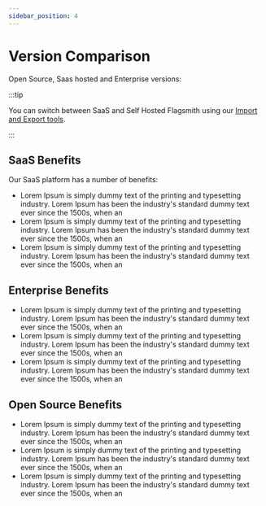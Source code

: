 ```yaml
---
sidebar_position: 4
---
```


# Version Comparison

Open Source, Saas hosted and Enterprise versions:

:::tip

You can switch between SaaS and Self Hosted Flagsmith using our
[Import and Export tools](deployment/configuration/importing-and-exporting.md).

:::

## SaaS Benefits

Our SaaS platform has a number of benefits:

- Lorem Ipsum is simply dummy text of the printing and typesetting industry. Lorem Ipsum has been the industry's standard dummy text ever since the 1500s, when an 
- Lorem Ipsum is simply dummy text of the printing and typesetting industry. Lorem Ipsum has been the industry's standard dummy text ever since the 1500s, when an 
- Lorem Ipsum is simply dummy text of the printing and typesetting industry. Lorem Ipsum has been the industry's standard dummy text ever since the 1500s, when an 


## Enterprise Benefits

- Lorem Ipsum is simply dummy text of the printing and typesetting industry. Lorem Ipsum has been the industry's standard dummy text ever since the 1500s, when an 
- Lorem Ipsum is simply dummy text of the printing and typesetting industry. Lorem Ipsum has been the industry's standard dummy text ever since the 1500s, when an 
- Lorem Ipsum is simply dummy text of the printing and typesetting industry. Lorem Ipsum has been the industry's standard dummy text ever since the 1500s, when an 



## Open Source Benefits

- Lorem Ipsum is simply dummy text of the printing and typesetting industry. Lorem Ipsum has been the industry's standard dummy text ever since the 1500s, when an 
- Lorem Ipsum is simply dummy text of the printing and typesetting industry. Lorem Ipsum has been the industry's standard dummy text ever since the 1500s, when an 
- Lorem Ipsum is simply dummy text of the printing and typesetting industry. Lorem Ipsum has been the industry's standard dummy text ever since the 1500s, when an 


